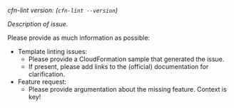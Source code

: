 *cfn-lint version: (`cfn-lint --version`)*

*Description of issue.*

Please provide as much information as possible:
* Template linting issues:
  * Please provide a CloudFormation sample that generated the issue.
  * If present, please add links to the (official) documentation for clarification.
* Feature request:
  * Please provide argumentation about the missing feature. Context is key!
